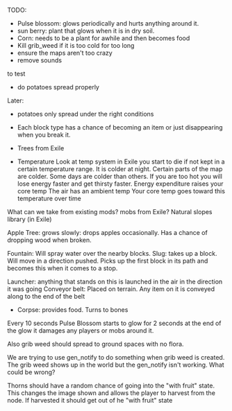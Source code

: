 TODO:
- Pulse blossom: glows periodically and hurts anything around it.
- sun berry: plant that glows when it is in dry soil.
- Corn: needs to be a plant for awhile and then becomes food
- Kill grib_weed if it is too cold for too long
- ensure the maps aren't too crazy
- remove sounds


to test
- do potatoes spread properly


Later:
- potatoes only spread under the right conditions



- Each block type has a chance of becoming an item or just disappearing when you break it.
- Trees from Exile
- Temperature
    Look at temp system in Exile
    you start to die if not kept in a certain temperature range. It is colder at night. Certain parts of the map are colder. Some days are colder than others. If you are too hot you will lose energy faster and get thirsty faster.
    Energy expenditure raises your core temp
    The air has an ambient temp
    Your core temp goes toward this temperature over time

What can we take from existing mods?
mobs from Exile?
Natural slopes library (in Exile)

Apple Tree: grows slowly: drops apples occasionally. Has a chance of dropping wood when broken.

Fountain: Will spray water over the nearby blocks.
Slug: takes up a block. Will move in a direction pushed. Picks up the first block in its path and becomes this when it comes to a stop.

Launcher: anything that stands on this is launched in the air in the direction it was going
Conveyor belt: Placed on terrain. Any item on it is conveyed along to the end of the belt

-   Corpse: provides food. Turns to bones

Every 10 seconds Pulse Blossom starts to glow for 2 seconds at the end of the glow it damages any players or mobs around it.


Also grib weed should spread to ground spaces with no flora.

We are trying to use gen_notify to do something when grib weed is created. The grib weed shows up in the world but the gen_notify isn't working. What could be wrong?


Thorns should have a random chance of going into the "with fruit" state. This changes the image shown and allows the player to harvest from the node. If harvested it should get out of he "with fruit" state
